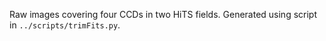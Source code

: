 Raw images covering four CCDs in two HiTS fields.
Generated using script in `../scripts/trimFits.py`.

